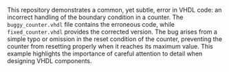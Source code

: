 This repository demonstrates a common, yet subtle, error in VHDL code: an incorrect handling of the boundary condition in a counter. The `buggy_counter.vhdl` file contains the erroneous code, while `fixed_counter.vhdl` provides the corrected version.  The bug arises from a simple typo or omission in the reset condition of the counter, preventing the counter from resetting properly when it reaches its maximum value. This example highlights the importance of careful attention to detail when designing VHDL components.